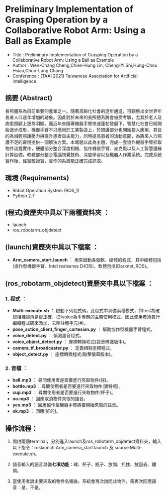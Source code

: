 # Preliminary Implementation of Grasping Operation by a Collaborative Robot Arm: Using a Ball as Example

* Title : Preliminary Implementation of Grasping Operation by a Collaborative Robot Arm: Using a Ball as Example
* Author : Wen-Chang Cheng,Chien-Hung Lin, Cheng-Yi Shi,Hung-Chou Hsiao,Chun-Lung Chang
* Conference : (TAAI 2021) Taiwanese Association for Artificial Intelligence

## 摘要 (Abstract)
長照體系為目前重要的產業之一。隨著高齡化社會的逐步邁進，可觀察出全世界年長者人口逐年增加的跡象。因此對於未來的長照體系將會被受考驗，尤其於老人及病患照顧上更為明顯。而近年來隨著機器手臂快速蓬勃發展下，智慧化社會已經開始逐步成形，機器手臂不只應用於工業製造上，於照護部分也開始投入應用，其目的為減輕照護壓力與提升患者自主能力，同時提高患者的活動意願，為將來人力照護不足的窘境提供一個解決方案。本專題以此為主題，完成一套協作機器手臂抓取物件流程實作，硬體部分整合深度相機、協作機器手臂、麥克風以及人工智慧邊緣計算設備，軟體部分整合電腦視覺技術、深度學習以及機器人作業系統。完成系統實作後，經實驗證實，實作的系統能正確完成抓取。

## 環境 (Requirements)
* Robot Operation System (ROS_1)
* Python 2.7

## (程式)資歷夾中具以下兩種資料夾 ：
- launch
- ros_robotarm_objdetect
  
## (launch)資歷夾中具以下檔案 ：
- **Arm_camera_start.launch** ： 用來啟動各個軟、硬體的程式，其中硬體包括(協作型機器手臂、Intel realsense D435i)，軟體包括(Darknet_ROS)。

## (ros_robotarm_objdetect)資歷夾中具以下檔案 ：
### 1. 程式 ：
- **Multi-execute.sh**                        ：  啟動下列程式碼，此程式中具備兩種模式，(1)test為確認相機視角是否正確，(2)voice為本專題的主體使用模式，因此使用者須自行編輯程式碼來添加、去除註解字元(#)。
- **pose_action_client_finger_cartesian.py**  ：  驅動協作型機器手臂程式。
- **voice_detect.py**                         ：  偵測語音程式。
- **voice_object_detect.py**                  ：  座標轉換程式(語音辨識版本)。
- **camera_tf_broadcaster.py**                ：  定義相對座標程式。
- **object_detect.py**                        ：  座標轉換程式(點擊螢幕版本)。

### 2. 音檔 ：
- **ball.mp3**  ：  尋問使用者是否要進行夾取物件(球)。
- **bottle.mp3**：  尋問使用者是否要進行夾取物件(寶特瓶)。
- **cup.mp3**   ：  尋問使用者是否要進行夾取物件(杯子)。
- **no.mp3**    ：  回應取消物件夾取的語音。
- **yes.mp3**   ：  回應協作型機器手臂將要開始夾取的語音。
- **ok.mp3**    ：  回應[好的]。
  
## 操作流程：
1. 開啟兩個terminal，分別進入launch及ros_robotarm_objdetect資料夾，輸入以下指令：roslaunch Arm_camera_start.launch 及 source Multi-execute.sh。

2. 語音輸入的語音具備**七項功能**：球、杯子、瓶子、放開、抓住、放回去、離開。

3. 當使用者說出要夾取的物件名稱後，系統會再次詢問此物件，需再次回應語音：是、不是。
